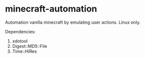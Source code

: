 # minecraft-automation
Automation vanilla minecraft by emulating user actions. Linux only.

Dependencies:
  1. xdotool
  2. Digest::MD5::File
  3. Time::HiRes
